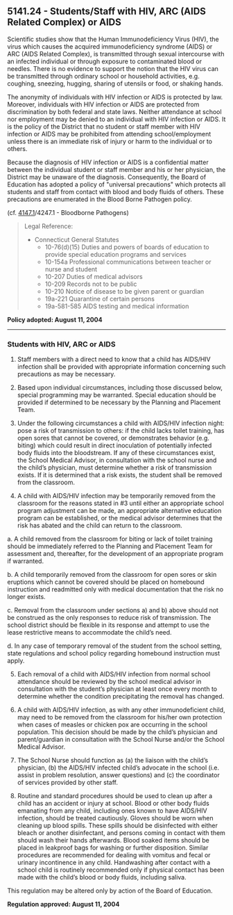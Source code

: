 ## 5141.24 - Students/Staff with HIV, ARC \(AIDS Related Complex\) or AIDS

Scientific studies show that the Human Immunodeficiency Virus \(HIV\), the virus which causes the acquired immunodeficiency syndrome \(AIDS\) or ARC \(AIDS Related Complex\), is transmitted through sexual intercourse with an infected individual or through exposure to contaminated blood or needles. There is no evidence to support the notion that the HIV virus can be transmitted through ordinary school or household activities, e.g. coughing, sneezing, hugging, sharing of utensils or food, or shaking hands.

The anonymity of individuals with HIV infection or AIDS is protected by law. Moreover, individuals with HIV infection or AIDS are protected from discrimination by both federal and state laws. Neither attendance at school nor employment may be denied to an individual with HIV infection or AIDS. It is the policy of the District that no student or staff member with HIV infection or AIDS may be prohibited from attending school/employment unless there is an immediate risk of injury or harm to the individual or to others.

Because the diagnosis of HIV infection or AIDS is a confidential matter between the individual student or staff member and his or her physician, the District may be unaware of the diagnosis. Consequently, the Board of Education has adopted a policy of "universal precautions" which protects all students and staff from contact with blood and body fluids of others. These precautions are enumerated in the Blood Borne Pathogen policy.

\(cf. [4147.1](/policies/4000/4147-1.md)/4247.1 - Bloodborne Pathogens\)

> Legal Reference:
> 
> * Connecticut General Statutes
>   * 10-76\(d\)\(15\) Duties and powers of boards of education to provide special education programs and services
>   * 10-154a Professional communications between teacher or nurse and student
>   * 10-207 Duties of medical advisors
>   * 10-209 Records not to be public
>   * 10-210 Notice of disease to be given parent or guardian
>   * 19a-221 Quarantine of certain persons
>   * 19a-581-585 AIDS testing and medical information

**Policy adopted:  August 11, 2004**

---

### Students with HIV, ARC or AIDS

1. Staff members with a direct need to know that a child has AIDS/HIV infection shall be provided with appropriate information concerning such precautions as may be necessary.

2. Based upon individual circumstances, including those discussed below, special programming may be warranted. Special education should be provided if determined to be necessary by the Planning and Placement Team.

3. Under the following circumstances a child with AIDS/HIV infection night: pose a risk of transmission to others: if the child lacks toilet training, has open sores that cannot be covered, or demonstrates behavior \(e.g. biting\) which could result in direct inoculation of potentially infected body fluids into the bloodstream. If any of these circumstances exist, the School Medical Advisor, in consultation with the school nurse and the child’s physician, must determine whether a risk of transmission exists. If it is determined that a risk exists, the student shall be removed from the classroom.

4. A child with AIDS/HIV infection may be temporarily removed from the classroom for the reasons stated in \#3 until either an appropriate school program adjustment can be made, an appropriate alternative education program can be established, or the medical advisor determines that the risk has abated and the child can return to the classroom.

  a.  A child removed from the classroom for biting or lack of toilet training should be immediately referred to the Planning and Placement Team for assessment and, thereafter, for the development of an appropriate program if warranted.

  b.  A child temporarily removed from the classroom for open sores or skin eruptions which cannot be covered should be placed on homebound instruction and readmitted only with medical documentation that the risk no longer exists.

  c.  Removal from the classroom under sections a\) and b\) above should not be construed as the only responses to reduce risk of transmission. The school district should be flexible in its response and attempt to use the lease restrictive means to accommodate the child’s need.

  d.  In any case of temporary removal of the student from the school setting, state regulations and school policy regarding homebound instruction must apply.

5. Each removal of a child with AIDS/HIV infection from normal school attendance should be reviewed by the school medical advisor in consultation with the student’s physician at least once every month to determine whether the condition precipitating the removal has changed.

6. A child with AIDS/HIV infection, as with any other immunodeficient child, may need to be removed from the classroom for his/her own protection when cases of measles or chicken pox are occurring in the school population. This decision should be made by the child’s physician and parent/guardian in consultation with the School Nurse and/or the School Medical Advisor.

7. The School Nurse should function as \(a\) the liaison with the child’s physician, \(b\) the AIDS/HIV infected child’s advocate in the school \(i.e. assist in problem resolution, answer questions\) and \(c\) the coordinator of services provided by other staff.

8. Routine and standard procedures should be used to clean up after a child has an accident or injury at school. Blood or other body fluids emanating from any child, including ones known to have AIDS/HIV infection, should be treated cautiously. Gloves should be worn when cleaning up blood spills. These spills should be disinfected with either bleach or another disinfectant, and persons coming in contact with them should wash their hands afterwards. Blood soaked items should be placed in leakproof bags for washing or further disposition. Similar procedures are recommended for dealing with vomitus and fecal or urinary incontinence in any child. Handwashing after contact with a school child is routinely recommended only if physical contact has been made with the child’s blood or body fluids, including saliva.


This regulation may be altered only by action of the Board of Education.

**Regulation approved:  August 11, 2004**

